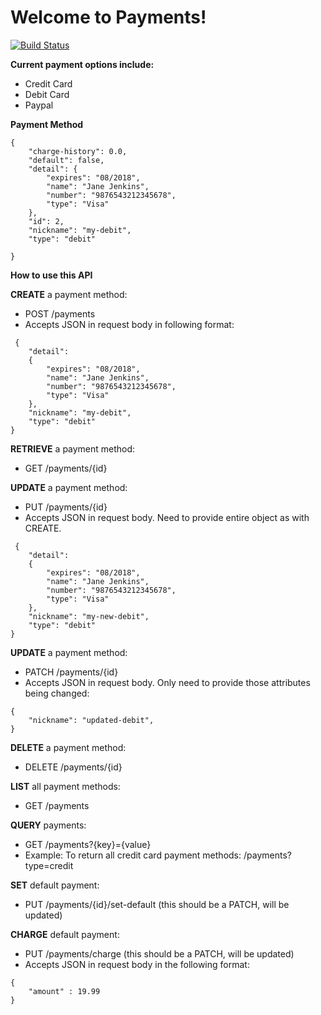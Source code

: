 # Welcome to Payments!

[![Build Status](https://travis-ci.org/devops-s17-payments/payments.svg?branch=HOTFIX-db-init)](https://travis-ci.org/devops-s17-payments/payments)

**Current payment options include:**
* Credit Card
* Debit Card
* Paypal

**Payment Method**
```
{
    "charge-history": 0.0,
    "default": false,
    "detail": {
        "expires": "08/2018",
        "name": "Jane Jenkins",
        "number": "9876543212345678",
        "type": "Visa"
    },
    "id": 2,
    "nickname": "my-debit",
    "type": "debit"

}
```

**How to use this API**

**CREATE** a payment method:
 * POST /payments
 * Accepts JSON in request body in following format:
 
```
 {
    "detail":
    {
        "expires": "08/2018",
        "name": "Jane Jenkins",
        "number": "9876543212345678",
        "type": "Visa"
    },
    "nickname": "my-debit",
    "type": "debit"
}
```

**RETRIEVE** a payment method:
 * GET /payments/{id}

**UPDATE** a payment method:
 * PUT /payments/{id}
 * Accepts JSON in request body. Need to provide entire object as with CREATE.

```
 {
    "detail":
    {
        "expires": "08/2018",
        "name": "Jane Jenkins",
        "number": "9876543212345678",
        "type": "Visa"
    },
    "nickname": "my-new-debit",
    "type": "debit"
}
```

**UPDATE** a payment method:
 * PATCH /payments/{id}
 * Accepts JSON in request body. Only need to provide those attributes being changed:

```
{
    "nickname": "updated-debit",
}
```

**DELETE** a payment method:
 * DELETE /payments/{id}

**LIST** all payment methods:
* GET /payments

**QUERY** payments:
* GET /payments?{key}={value}
* Example: To return all credit card payment methods: /payments?type=credit

**SET** default payment:
* PUT /payments/{id}/set-default  (this should be a PATCH, will be updated)

**CHARGE** default payment:
* PUT /payments/charge (this should be a PATCH, will be updated)
* Accepts JSON in request body in the following format:

```
{
    "amount" : 19.99
}
```

